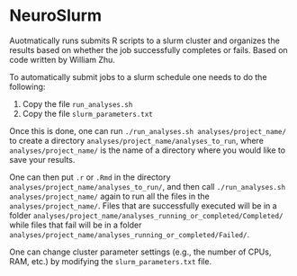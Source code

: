 # NeuroSlurm

Auotmatically runs submits R scripts to a slurm cluster and organizes the results based on whether the job successfully completes or fails. Based on code written by William Zhu. 

To automatically submit jobs to a slurm schedule one needs to do the following: 
1. Copy the file `run_analyses.sh`
2. Copy the file `slurm_parameters.txt`

Once this is done, one can run `./run_analyses.sh analyses/project_name/` to create a directory `analyses/project_name/analyses_to_run`, where `analyses/project_name/` is the name of a directory where you would like to save your results.

One can then put `.r` or `.Rmd` in the directory `analyses/project_name/analyses_to_run/`, and then call `./run_analyses.sh analyses/project_name/` again to run all the files in the `analyses/project_name/`. Files that are successfully executed will be in a folder `analyses/project_name/analyses_running_or_completed/Completed/` while files that fail will be in a folder `analyses/project_name/analyses_running_or_completed/Failed/`. 

One can change cluster parameter settings (e.g., the number of CPUs, RAM, etc.) by modifying the `slurm_parameters.txt` file. 

